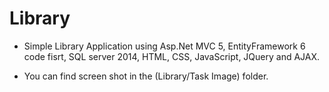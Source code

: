 # Library

- Simple Library Application using Asp.Net MVC 5, EntityFramework 6 code fisrt, SQL server 2014, HTML, CSS, JavaScript, JQuery and AJAX.

- You can find screen shot in the (Library/Task Image) folder.

